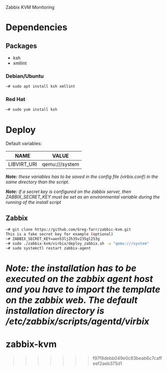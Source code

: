 Zabbix KVM Monitoring

# Dependencies
## Packages
* ksh
* xmllint

### Debian/Ubuntu

``` bash
~# sudo apt install ksh xmllint
```
### Red Hat

```bash
~# sudo yum install ksh
```

# Deploy
Default variables:

NAME|VALUE
----|-----
LIBVIRT_URI|qemu:///system

*__Note:__ these variables has to be saved in the config file (virbix.conf) in
the same directory than the script.*

*__Note:__ If a secret key is configured on the zabbix server, then ZABBIX_SECRET_KEY must be set as an 
environmental variable during the running of the install script*

## Zabbix

``` bash
~# git clone https://github.com/Greg-Tarr/zabbic-kvm.git
This is a fake secret key for example (optional)
~# ZABBIX_SECRET_KEY=aen53lj2h35v235gl253g 
~# sudo ./zabbix-kvm/virbix/deploy_zabbix.sh -u "qemu:///system"
~# sudo systemctl restart zabbix-agent
```
*__Note:__ the installation has to be executed on the zabbix agent host and you have
to import the template on the zabbix web. The default installation directory is
/etc/zabbix/scripts/agentd/virbix*
=======
# zabbix-kvm
>>>>>>> f97f8debb049e0c83beab6c7caffeef2aeb375d1
